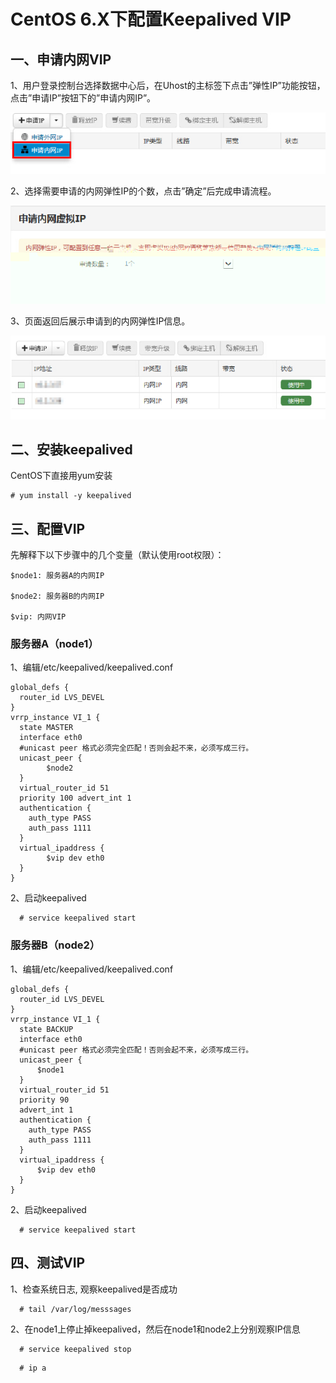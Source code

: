 # CentOS 6.X下配置Keepalived VIP

## 一、申请内网VIP

1、用户登录控制台选择数据中心后，在Uhost的主标签下点击”弹性IP”功能按钮，点击”申请IP”按钮下的”申请内网IP”。

![image](/images/software/keep1.jpg)

2、选择需要申请的内网弹性IP的个数，点击”确定”后完成申请流程。

![image](/images/software/keep2.jpg)

3、页面返回后展示申请到的内网弹性IP信息。

![image](/images/software/keep3.jpg)

## 二、安装keepalived

CentOS下直接用yum安装

    # yum install -y keepalived

## 三、配置VIP

先解释下以下步骤中的几个变量（默认使用root权限）：

    $node1: 服务器A的内网IP

    $node2: 服务器B的内网IP

    $vip: 内网VIP

### 服务器A（node1）

1、编辑/etc/keepalived/keepalived.conf

    global_defs {
      router_id LVS_DEVEL
    }
    vrrp_instance VI_1 {
      state MASTER
      interface eth0
      #unicast peer 格式必须完全匹配！否则会起不来，必须写成三行。
      unicast_peer {
            $node2
      }
      virtual_router_id 51
      priority 100 advert_int 1
      authentication {
        auth_type PASS
        auth_pass 1111
      }
      virtual_ipaddress {
            $vip dev eth0
      }
    }

2、启动keepalived

``` 
  # service keepalived start
```

### 服务器B（node2）

1、编辑/etc/keepalived/keepalived.conf

    global_defs {
      router_id LVS_DEVEL
    }
    vrrp_instance VI_1 {
      state BACKUP
      interface eth0
      #unicast peer 格式必须完全匹配！否则会起不来，必须写成三行。
      unicast_peer {
          $node1
      }
      virtual_router_id 51
      priority 90
      advert_int 1
      authentication {
        auth_type PASS
        auth_pass 1111
      }
      virtual_ipaddress {
          $vip dev eth0
      }
    }

2、启动keepalived

``` 
  # service keepalived start
```

## 四、测试VIP

1、检查系统日志, 观察keepalived是否成功

``` 
  # tail /var/log/messsages
```

2、在node1上停止掉keepalived，然后在node1和node2上分别观察IP信息

``` 
  # service keepalived stop
```

``` 
  # ip a
```
